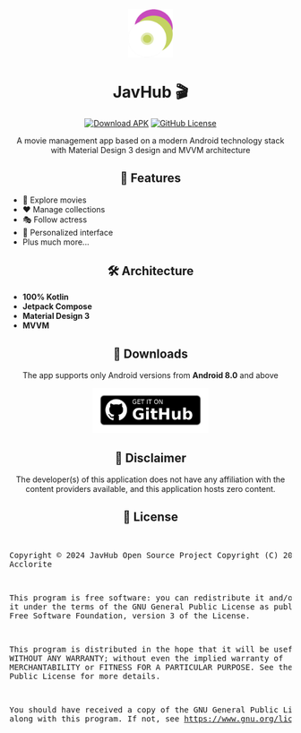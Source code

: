 <div align="center">

<img src="./.github/assets/logo.png" alt="Mihon logo" title="Javhub logo" width="80"/>

# JavHub 🎬
[![Download APK](https://img.shields.io/badge/Download-APK-brightgreen)](https://github.com/yourusername/MovieMate/releases)
 [![GitHub License](https://img.shields.io/badge/GPL--3.0--only-9b3f57?label=License&labelColor=27303D)](https://www.gnu.org/licenses/)

A movie management app based on a modern Android technology stack with Material Design 3 design and MVVM architecture


## 🌟 Features

<div align="left">

* 🎥 Explore movies
* ❤️ Manage collections
* 🎭 Follow actress
* 📱 Personalized interface
* Plus much more...

</div>

## 🛠 Architecture

<div align="left">

- **100% Kotlin** 
- **Jetpack Compose** 
- **Material Design 3** 
- **MVVM** 

</div>

## 🚚 Downloads

The app supports only Android versions from **Android 8.0** and above

<div>

[<img src="https://raw.githubusercontent.com/Kunzisoft/Github-badge/main/get-it-on-github.png" alt='Get it on GitHub' height="80">](https://github.com/Ph0to1211/JavHub/releases/lastest)

</div>

## 📢 Disclaimer

The developer(s) of this application does not have any affiliation with the content providers available, and this application hosts zero content.

## 📄 License
<div  align="left">
  <pre>

Copyright © 2024 JavHub Open Source Project
Copyright (C) 2024-2025 Acclorite

This program is free software: you can redistribute it and/or modify
it under the terms of the GNU General Public License as published by
the Free Software Foundation, version 3 of the License.

This program is distributed in the hope that it will be useful,
but WITHOUT ANY WARRANTY; without even the implied warranty of
MERCHANTABILITY or FITNESS FOR A PARTICULAR PURPOSE. See the
GNU General Public License for more details.

You should have received a copy of the GNU General Public License
along with this program. If not, see <https://www.gnu.org/licenses/>.
  </pre>
</div>

</div>